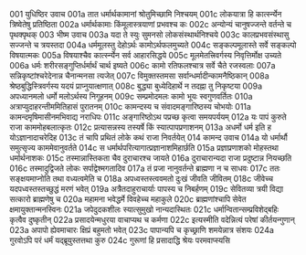 001  युधिष्ठिर उवाच
001a तात धर्मार्थकामानां श्रोतुमिच्छामि निश्चयम्
001c लोकयात्रा हि कार्त्स्न्येन त्रिष्वेतेषु प्रतिष्ठिता
002a धर्मार्थकामाः किंमूलास्त्रयाणां प्रभवश्च कः
002c अन्योन्यं चानुषज्जन्ते वर्तन्ते च पृथक्पृथक्
003  भीष्म उवाच
003a यदा ते स्युः सुमनसो लोकसंस्थार्थनिश्चये
003c कालप्रभवसंस्थासु सज्जन्ते च त्रयस्तदा
004a धर्ममूलस्तु देहोऽर्थः कामोऽर्थफलमुच्यते
004c सङ्कल्पमूलास्ते सर्वे सङ्कल्पो विषयात्मकः
005a विषयाश्चैव कार्त्स्न्येन सर्व आहारसिद्धये
005c मूलमेतत्त्रिवर्गस्य निवृत्तिर्मोक्ष उच्यते
006a धर्मः शरीरसङ्गुप्तिर्धर्मार्थं चार्थ इष्यते
006c कामो रतिफलश्चात्र सर्वे चैते रजस्वलाः
007a सन्निकृष्टांश्चरेदेनान्न चैनान्मनसा त्यजेत्
007c विमुक्तस्तमसा सर्वान्धर्मादीन्कामनैष्ठिकान्
008a श्रेष्ठबुद्धिस्त्रिवर्गस्य यदयं प्राप्नुयात्क्षणात्
008c बुद्ध्या बुध्येदिहार्थे न तदह्ना तु निकृष्टया
009a अपध्यानमलो धर्मो मलोऽर्थस्य निगूहनम्
009c सम्प्रमोदमलः कामो भूयः स्वगुणवर्तितः
010a अत्राप्युदाहरन्तीममितिहासं पुरातनम्
010c कामन्दस्य च संवादमङ्गारिष्ठस्य चोभयोः
011a कामन्दमृषिमासीनमभिवाद्य नराधिपः
011c अङ्गारिष्ठोऽथ पप्रच्छ कृत्वा समयपर्ययम्
012a यः पापं कुरुते राजा काममोहबलात्कृतः
012c प्रत्यासन्नस्य तस्यर्षे किं स्यात्पापप्रणाशनम्
013a अधर्मो धर्म इति ह योऽज्ञानादाचरेदिह
013c तं चापि प्रथितं लोके कथं राजा निवर्तयेत्
014  कामन्द उवाच
014a यो धर्मार्थौ समुत्सृज्य काममेवानुवर्तते
014c स धर्मार्थपरित्यागात्प्रज्ञानाशमिहार्छति
015a प्रज्ञाप्रणाशको मोहस्तथा धर्मार्थनाशकः
015c तस्मान्नास्तिकता चैव दुराचारश्च जायते
016a दुराचारान्यदा राजा प्रदुष्टान्न नियच्छति
016c तस्मादुद्विजते लोकः सर्पाद्वेश्मगतादिव
017a तं प्रजा नानुवर्तन्ते ब्राह्मणा न च साधवः
017c ततः सङ्क्षयमाप्नोति तथा वध्यत्वमेति च
018a अपध्वस्तस्त्ववमतो दुःखं जीवति जीवितम्
018c जीवेच्च यदपध्वस्तस्तच्छुद्धं मरणं भवेत्
019a अत्रैतदाहुराचार्याः पापस्य च निबर्हणम्
019c सेवितव्या त्रयी विद्या सत्कारो ब्राह्मणेषु च
020a महामना भवेद्धर्मे विवहेच्च महाकुले
020c ब्राह्मणांश्चापि सेवेत क्षमायुक्तान्मनस्विनः
021a जपेदुदकशीलः स्यात्सुमुखो नान्यदास्थितः
021c धर्मान्वितान्सम्प्रविशेद्बहिः कृत्वैव दुष्कृतीन्
022a प्रसादयेन्मधुरया वाचाप्यथ च कर्मणा
022c इत्यस्मीति वदेन्नित्यं परेषां कीर्तयन्गुणान्
023a अपापो ह्येवमाचारः क्षिप्रं बहुमतो भवेत्
023c पापान्यपि च कृच्छ्राणि शमयेन्नात्र संशयः
024a गुरवोऽपि परं धर्मं यद्ब्रूयुस्तत्तथा कुरु
024c गुरूणां हि प्रसादाद्धि श्रेयः परमवाप्स्यसि

